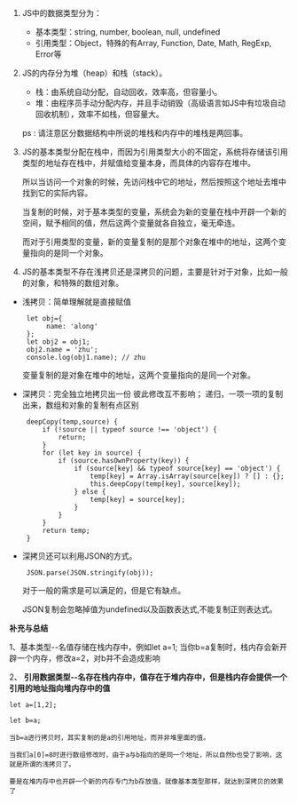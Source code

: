1. JS中的数据类型分为：
    * 基本类型：string, number, boolean, null, undefined
    * 引用类型：Object，特殊的有Array, Function, Date, Math, RegExp, Error等

2. JS的内存分为堆（heap）和栈（stack）。
    * 栈：由系统自动分配，自动回收，效率高，但容量小。
    * 堆：由程序员手动分配内存，并且手动销毁（高级语言如JS中有垃圾自动回收机制），效率不如栈，但容量大。
    
    ps : 请注意区分数据结构中所说的堆栈和内存中的堆栈是两回事。

3. JS的基本类型分配在栈中，而因为引用类型大小的不固定，系统将存储该引用类型的地址存在栈中，并赋值给变量本身，而具体的内容存在堆中。

    所以当访问一个对象的时候，先访问栈中它的地址，然后按照这个地址去堆中找到它的实际内容。

    当复制的时候，对于基本类型的变量，系统会为新的变量在栈中开辟一个新的空间，赋予相同的值，然后这两个变量就各自独立，毫无牵连。
    
    而对于引用类型的变量，新的变量复制的是那个对象在堆中的地址，这两个变量指向的是同一个对象。

4. JS的基本类型不存在浅拷贝还是深拷贝的问题，主要是针对于对象，比如一般的对象，和特殊的数组对象。

* 浅拷贝：简单理解就是直接赋值

       let obj={
            name: 'along'
       };
       let obj2 = obj1;
       obj2.name = 'zhu';
       console.log(obj1.name); // zhu

    变量复制的是对象在堆中的地址，这两个变量指向的是同一个对象。

* 深拷贝：完全独立地拷贝出一份  彼此修改互不影响；  递归，一项一项的复制出来，数组和对象的复制有点区别

       deepCopy(temp,source) {
           if (!source || typeof source !== 'object') {
               return;
           }
           for (let key in source) {
               if (source.hasOwnProperty(key)) {
                   if (source[key] && typeof source[key] == 'object') {
                       temp[key] = Array.isArray(source[key]) ? [] : {};
                       this.deepCopy(temp[key], source[key]);
                   } else {
                       temp[key] = source[key];
                   }
               }
           }
           return temp;
       } 
       
* 深拷贝还可以利用JSON的方式。
    
       JSON.parse(JSON.stringify(obj));
        
    对于一般的需求是可以满足的，但是它有缺点。
    
    JSON复制会忽略掉值为undefined以及函数表达式,不能复制正则表达式。
    
    
**补充与总结**


1、基本类型--名值存储在栈内存中，例如let a=1; 当你b=a复制时，栈内存会新开辟一个内存，修改a=2，对b并不会造成影响


2、 **引用数据类型--名存在栈内存中，值存在于堆内存中，但是栈内存会提供一个引用的地址指向堆内存中的值**

```
let a=[1,2];

let b=a;

当b=a进行拷贝时，其实复制的是a的引用地址，而并非堆里面的值。

当我们a[0]=8时进行数组修改时，由于a与b指向的是同一个地址，所以自然b也受了影响，这就是所谓的浅拷贝了。

要是在堆内存中也开辟一个新的内存专门为b存放值，就像基本类型那样，就达到深拷贝的效果了

```
